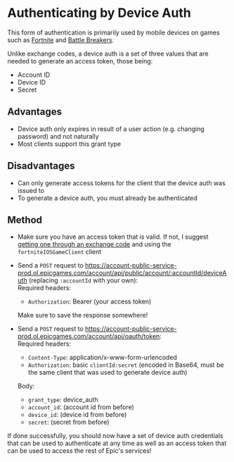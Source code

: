 # Authenticating by Device Auth
This form of authentication is primarily used by mobile devices on games such as [Fortnite](https://fortnite.com) and [Battle Breakers](https://www.epicgames.com/battlebreakers/en-US/home).  

Unlike exchange codes, a device auth is a set of three values that are needed to generate an access token, those being:
- Account ID
- Device ID
- Secret

## Advantages
- Device auth only expires in result of a user action (e.g. changing password) and not naturally
- Most clients support this grant type

## Disadvantages
- Can only generate access tokens for the client that the device auth was issued to
- To generate a device auth, you must already be authenticated

## Method
- Make sure you have an access token that is valid. If not, I suggest [getting one through an exchange code](https://github.com/MixV2/EpicResearch/blob/master/docs/auth/exchange_code.md) and using the `fortniteIOSGameClient` client

- Send a `POST` request to https://account-public-service-prod.ol.epicgames.com/account/api/public/account/:accountId/deviceAuth (replacing `:accountId` with your own):  
  Required headers:
  - `Authorization`: Bearer (your access token)

  Make sure to save the response somewhere!

- Send a `POST` request to https://account-public-service-prod.ol.epicgames.com/account/api/oauth/token:    
  Required headers:
  - `Content-Type`: application/x-www-form-urlencoded
  - `Authorization`: basic `clientId:secret` (encoded in Base64, must be the same client that was used to generate device auth)    
  
  Body:
  - `grant_type`: device_auth
  - `account_id`: (account id from before)
  - `device_id`: (device id from before)
  - `secret`: (secret from before)
  
If done successfully, you should now have a set of device auth credentials that can be used to authenticate at any time as well as an access token that can be used to access the rest of Epic's services!

